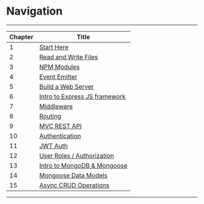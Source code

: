 # Navigation 
---
| Chapter | Title |
|---------|---------|
| 1 | [Start Here](https://github.com/YonanPrasetyo/nodeJS/tree/05c18022382710b4b5630a20e434497ed57572c3) |
| 2 | [Read and Write Files](https://github.com/YonanPrasetyo/nodeJS/tree/f5316d7fd9648072e291b64a281460abfabe5a09) |
| 3 | [NPM Modules](https://github.com/YonanPrasetyo/nodeJS/tree/c722b1ce7c40d960250b83972b3dac784ae8b3fc) |
| 4 | [Event Emitter](https://github.com/YonanPrasetyo/nodeJS/tree/2476183bfa4d793f17a726a7379263524772cd6d) |
| 5 | [Build a Web Server](https://github.com/YonanPrasetyo/nodeJS/tree/4f70744e3ed286c566113b58e5eb82c22626eba9) |
| 6 | [Intro to Express JS framework](https://github.com/YonanPrasetyo/nodeJS/tree/455e4b149aa17dfae2e6922d454632339b763090) |
| 7 | [Middleware](https://github.com/YonanPrasetyo/nodeJS/tree/cdfc24d8ea6b178dc1e23cc32450ed3696ae23f5) |
| 8 | [Routing](https://github.com/YonanPrasetyo/nodeJS/tree/8ed5db0fcd4f79e72415797a4ec526b2775773d5) |
| 9 | [MVC REST API](https://github.com/YonanPrasetyo/nodeJS/tree/8c245eb45a96c4c1445468bee65dd9595d879557) |
| 10 | [Authentication](https://github.com/YonanPrasetyo/nodeJS/tree/bd309e5363f74e1294b7d42bdaf597f102448d2e) |
| 11 | [JWT Auth](https://github.com/YonanPrasetyo/nodeJS/tree/f1c4d7caac5344e6ecb2178b5397ee5e62b5e343) |
| 12 | [User Roles / Authorization](https://github.com/YonanPrasetyo/nodeJS/tree/5459fefb0b54d3147787d1fb2efa14b4a3575f7c) |
| 13 | [Intro to MongoDB & Mongoose](https://github.com/YonanPrasetyo/nodeJS/tree/7cba462c2fdc1d9f6040c9e981d5e9284640e5a1) |
| 14 | [Mongoose Data Models](https://github.com/YonanPrasetyo/nodeJS/tree/c47f7465a23c8d2684aaa006e2ac24d09e9d1dc3) |
| 15 | [Async CRUD Operations](https://github.com/YonanPrasetyo/nodeJS/tree/f7c7c7fde2a8849c2077dce7238e531a3b853f57) |

---
